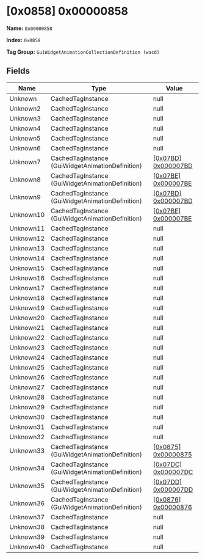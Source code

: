# [0x0858] 0x00000858

**Name:** ```0x00000858```

**Index:** ```0x0858```

**Tag Group:** ```GuiWidgetAnimationCollectionDefinition (wacd)```

## Fields

Name	| Type	| Value
---	|---	|---	|
Unknown	|CachedTagInstance	|null
Unknown2	|CachedTagInstance	|null
Unknown3	|CachedTagInstance	|null
Unknown4	|CachedTagInstance	|null
Unknown5	|CachedTagInstance	|null
Unknown6	|CachedTagInstance	|null
Unknown7	|CachedTagInstance (GuiWidgetAnimationDefinition)	|[[0x07BD] 0x000007BD](../GuiWidgetAnimationDefinition/07BD.md)
Unknown8	|CachedTagInstance (GuiWidgetAnimationDefinition)	|[[0x07BE] 0x000007BE](../GuiWidgetAnimationDefinition/07BE.md)
Unknown9	|CachedTagInstance (GuiWidgetAnimationDefinition)	|[[0x07BD] 0x000007BD](../GuiWidgetAnimationDefinition/07BD.md)
Unknown10	|CachedTagInstance (GuiWidgetAnimationDefinition)	|[[0x07BE] 0x000007BE](../GuiWidgetAnimationDefinition/07BE.md)
Unknown11	|CachedTagInstance	|null
Unknown12	|CachedTagInstance	|null
Unknown13	|CachedTagInstance	|null
Unknown14	|CachedTagInstance	|null
Unknown15	|CachedTagInstance	|null
Unknown16	|CachedTagInstance	|null
Unknown17	|CachedTagInstance	|null
Unknown18	|CachedTagInstance	|null
Unknown19	|CachedTagInstance	|null
Unknown20	|CachedTagInstance	|null
Unknown21	|CachedTagInstance	|null
Unknown22	|CachedTagInstance	|null
Unknown23	|CachedTagInstance	|null
Unknown24	|CachedTagInstance	|null
Unknown25	|CachedTagInstance	|null
Unknown26	|CachedTagInstance	|null
Unknown27	|CachedTagInstance	|null
Unknown28	|CachedTagInstance	|null
Unknown29	|CachedTagInstance	|null
Unknown30	|CachedTagInstance	|null
Unknown31	|CachedTagInstance	|null
Unknown32	|CachedTagInstance	|null
Unknown33	|CachedTagInstance (GuiWidgetAnimationDefinition)	|[[0x0875] 0x00000875](../GuiWidgetAnimationDefinition/0875.md)
Unknown34	|CachedTagInstance (GuiWidgetAnimationDefinition)	|[[0x07DC] 0x000007DC](../GuiWidgetAnimationDefinition/07DC.md)
Unknown35	|CachedTagInstance (GuiWidgetAnimationDefinition)	|[[0x07DD] 0x000007DD](../GuiWidgetAnimationDefinition/07DD.md)
Unknown36	|CachedTagInstance (GuiWidgetAnimationDefinition)	|[[0x0876] 0x00000876](../GuiWidgetAnimationDefinition/0876.md)
Unknown37	|CachedTagInstance	|null
Unknown38	|CachedTagInstance	|null
Unknown39	|CachedTagInstance	|null
Unknown40	|CachedTagInstance	|null


